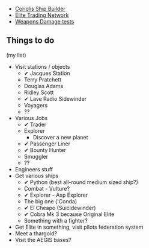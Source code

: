 - [Coriolis Ship Builder](https://coriolis.edcd.io)
- [Elite Trading Network](http://etn.io/)
- [Weapons Damage tests](https://forums.frontier.co.uk/showthread.php?t=140240)

## Things to do
(my list)

- Visit stations / objects
  - ✔ Jacques Station
  - Terry Pratchett
  - Douglas Adams
  - Ridley Scott
  - ✔ Lave Radio Sidewinder
  - Voyagers
  - ??
- Various Jobs
  - ✔ Trader
  - Explorer
    - Discover a new planet
  - ✔ Passenger Liner
  - ✔ Bounty Hunter
  - Smuggler
  - ??
- Engineers stuff
- Get various ships
  - ✔ Python (best all-round medium sized ship?)
  - Combat - Vulture?
  - ✔ Explorer - Asp Explorer
  - The big one ('Conda)
  - ✔ El Cheapo (Suicidewinder)
  - ✔ Cobra Mk 3 because Original Elite
  - Something with a fighter?
- Get Elite in something, visit pilots federation system
- Meet a thargoid?
- Visit the AEGIS bases?
